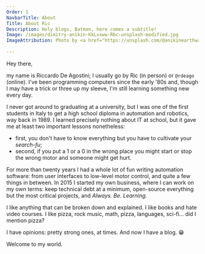 ```yaml
---
Order: 1
NavbarTitle: About
Title: About Ric
Description: Holy blogs, Batman, here comes a subtitle!
Image: /images/dimitry-anikin-KkLvxww-Rbc-unsplash-modified.jpg
ImageAttribution: Photo by <a href="https://unsplash.com/@anikinearthwalker?utm_source=unsplash&utm_medium=referral&utm_content=creditCopyText">Dimitry Anikin</a> on <a href="https://unsplash.com/s/photos/typewriter?utm_source=unsplash&utm_medium=referral&utm_content=creditCopyText">Unsplash</a>
  
---
```


Hey there,

my name is Riccardo De Agostini; I usually go by Ric (in person) or `@rdeago` (online). I've been programming computers since the early '80s and, though I may have a trick or three up my sleeve, I'm still learning something new every day.

I never got around to graduating at a university, but I was one of the first students in Italy to get a high school diploma in automation and robotics, way back in 1989. I learned precisely nothing about IT at school, but it gave me at least two important lessons nonetheless:

- first, you don't have to know everything but you have to cultivate your _search-fu_;
- second, if you put a 1 or a 0 in the wrong place you might start or stop the wrong motor and someone might get hurt.

For more than twenty years I had a whole lot of fun writing automation software: from user interfaces to low-level motor control, and quite a few things in between. In 2015 I started my own business, where I can work on my own terms: keep technical debt at a minimum, open-source everything but the most critical projects, and _Always. Be. Learning._

I like anything that can be broken down and explained. I like books and hate video courses. I like pizza, rock music, math, pizza, languages, sci-fi... did I mention pizza?

I have opinions: pretty strong ones, at times. And now I have a blog. 😁

Welcome to my world.
